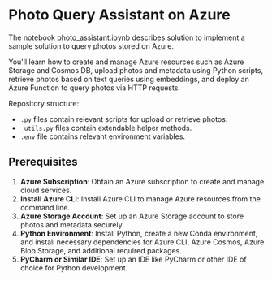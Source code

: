 # Photo Query Assistant on Azure

The notebook [photo_assistant.ipynb](https://github.com/lenaVisio/Photo-query-assistant-on-azure/blob/main/photo_assistant.ipynb) describes solution to implement a sample solution to query photos stored on Azure.

You'll learn how to create and manage Azure resources such as Azure Storage and Cosmos DB, upload photos and metadata using Python scripts, retrieve photos based on text queries using embeddings, and deploy an Azure Function to query photos via HTTP requests.

Repository structure:

*  `.py` files contain relevant scripts for upload or retrieve photos.
*  `_utils.py` files contain extendable helper methods.
*  `.env` file contains relevant environment variables.

## Prerequisites

1. **Azure Subscription**: Obtain an Azure subscription to create and manage cloud services.
2. **Install Azure CLI**: Install Azure CLI to manage Azure resources from the command line.
3. **Azure Storage Account**: Set up an Azure Storage account to store photos and metadata securely.
4. **Python Environment**: Install Python, create a new Conda environment, and install necessary dependencies for Azure CLI, Azure Cosmos, Azure Blob Storage, and additional required packages.
5. **PyCharm or Similar IDE**: Set up an IDE like PyCharm or other IDE of choice for Python development.
